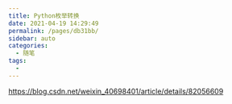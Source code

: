 ```yaml
---
title: Python枚举转换
date: 2021-04-19 14:29:49
permalink: /pages/db31bb/
sidebar: auto
categories:
  - 随笔
tags:
  - 
---
```

https://blog.csdn.net/weixin_40698401/article/details/82056609